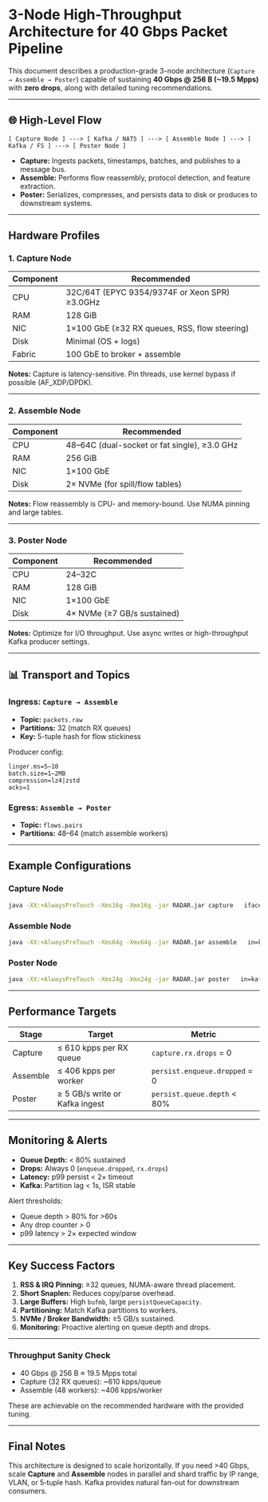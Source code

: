 
# 3-Node High-Throughput Architecture for 40 Gbps Packet Pipeline

This document describes a production-grade 3-node architecture (`Capture → Assemble → Poster`) capable of sustaining **40 Gbps @ 256 B (~19.5 Mpps)** with **zero drops**, along with detailed tuning recommendations.

---

## 🌐 High-Level Flow

```
[ Capture Node ] ---> [ Kafka / NATS ] ---> [ Assemble Node ] ---> [ Kafka / FS ] ---> [ Poster Node ]
```
- **Capture:** Ingests packets, timestamps, batches, and publishes to a message bus.
- **Assemble:** Performs flow reassembly, protocol detection, and feature extraction.
- **Poster:** Serializes, compresses, and persists data to disk or produces to downstream systems.

---

##  Hardware Profiles

### 1. Capture Node
| Component | Recommended |
|----------|------------|
| CPU | 32C/64T (EPYC 9354/9374F or Xeon SPR) ≥3.0GHz |
| RAM | 128 GiB |
| NIC | 1×100 GbE (≥32 RX queues, RSS, flow steering) |
| Disk | Minimal (OS + logs) |
| Fabric | 100 GbE to broker + assemble |

**Notes:** Capture is latency-sensitive. Pin threads, use kernel bypass if possible (AF_XDP/DPDK).

---

### 2. Assemble Node
| Component | Recommended |
|----------|------------|
| CPU | 48–64C (dual-socket or fat single), ≥3.0 GHz |
| RAM | 256 GiB |
| NIC | 1×100 GbE |
| Disk | 2× NVMe (for spill/flow tables) |

**Notes:** Flow reassembly is CPU- and memory-bound. Use NUMA pinning and large tables.

---

### 3. Poster Node
| Component | Recommended |
|----------|------------|
| CPU | 24–32C |
| RAM | 128 GiB |
| NIC | 1×100 GbE |
| Disk | 4× NVMe (≥7 GB/s sustained) |

**Notes:** Optimize for I/O throughput. Use async writes or high-throughput Kafka producer settings.

---

## 📊 Transport and Topics

### Ingress: `Capture → Assemble`
- **Topic:** `packets.raw`
- **Partitions:** 32 (match RX queues)
- **Key:** 5-tuple hash for flow stickiness

Producer config:
```
linger.ms=5–10
batch.size=1–2MB
compression=lz4|zstd
acks=1
```

### Egress: `Assemble → Poster`
- **Topic:** `flows.pairs`
- **Partitions:** 48–64 (match assemble workers)

---

##  Example Configurations

### Capture Node

```bash
java -XX:+AlwaysPreTouch -Xms16g -Xmx16g -jar RADAR.jar capture   iface=ens5   snaplen=96   bufmb=2048   timeout=50   out=kafka://broker:9092/packets.raw   producer.linger.ms=10   producer.batch.size=2097152   producer.compression=lz4   metricsExporter=otlp   otelEndpoint=http://otel-collector:4317
```

### Assemble Node

```bash
java -XX:+AlwaysPreTouch -Xms64g -Xmx64g -jar RADAR.jar assemble   in=kafka://broker:9092/packets.raw   groupId=assemble-1   workers=48   workerAffinity=on   flowTable.maxEntries=15000000   flowTable.idleTimeout=120s   out=kafka://broker:9092/flows.pairs   producer.linger.ms=10   producer.batch.size=2097152   producer.compression=zstd   persistQueueType=ARRAY   persistQueueCapacity=131072   metricsExporter=otlp   otelEndpoint=http://otel-collector:4317
```

### Poster Node

```bash
java -XX:+AlwaysPreTouch -Xms24g -Xmx24g -jar RADAR.jar poster   in=kafka://broker:9092/flows.pairs   groupId=poster-1   persistWorkers=24   persistQueueType=ARRAY   persistQueueCapacity=131072   out=/data/flows   file.rollInterval=60s   file.maxBytes=134217728   fsync=off   metricsExporter=otlp   otelEndpoint=http://otel-collector:4317
```

---

##  Performance Targets

| Stage | Target | Metric |
|-------|--------|--------|
| Capture | ≤ 610 kpps per RX queue | `capture.rx.drops` = 0 |
| Assemble | ≤ 406 kpps per worker | `persist.enqueue.dropped` = 0 |
| Poster | ≥ 5 GB/s write or Kafka ingest | `persist.queue.depth` < 80% |

---

##  Monitoring & Alerts

- **Queue Depth:** < 80% sustained
- **Drops:** Always 0 (`enqueue.dropped`, `rx.drops`)
- **Latency:** p99 persist < 2× timeout
- **Kafka:** Partition lag < 1s, ISR stable

Alert thresholds:
- Queue depth > 80% for >60s
- Any drop counter > 0
- p99 latency > 2× expected window

---

##  Key Success Factors

1. **RSS & IRQ Pinning:** ≥32 queues, NUMA-aware thread placement.  
2. **Short Snaplen:** Reduces copy/parse overhead.  
3. **Large Buffers:** High `bufmb`, large `persistQueueCapacity`.  
4. **Partitioning:** Match Kafka partitions to workers.  
5. **NVMe / Broker Bandwidth:** ≥5 GB/s sustained.  
6. **Monitoring:** Proactive alerting on queue depth and drops.

---

###  Throughput Sanity Check

- 40 Gbps @ 256 B ≈ 19.5 Mpps total
- Capture (32 RX queues): ~610 kpps/queue
- Assemble (48 workers): ~406 kpps/worker

These are achievable on the recommended hardware with the provided tuning.

---

##  Final Notes

This architecture is designed to scale horizontally. If you need >40 Gbps, scale **Capture** and **Assemble** nodes in parallel and shard traffic by IP range, VLAN, or 5‑tuple hash. Kafka provides natural fan-out for downstream consumers.

